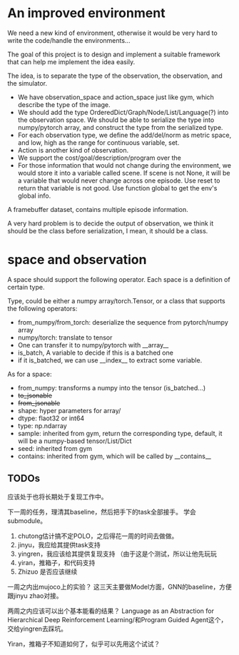 # An improved environment
We need a new kind of environment, otherwise it would be very hard to write the code/handle the environments...

The goal of this project is to design and implement a suitable framework that can help me implement the idea easily.

The idea, is to separate the type of the observation, the observation, and the simulator.

- We have observation_space and action_space just like gym, which describe the type of the image.
- We should add the type OrderedDict/Graph/Node/List/Language(?) into the observation space. We should be able to serialize the type into numpy/pytorch array, and construct the type from the serialized type.
- For each observation type, we define the add/del/norm as metric space, and low, high as the range for continuous variable, set.
- Action is another kind of observation.
- We support the cost/goal/description/program  over the 
- For those information that would not change during the environment, we would store it into a variable called scene. If scene is not None, it will be a variable that would never change across one episode. Use reset to return that variable is not good. Use function global to get the env's global info. 

A framebuffer dataset, contains multiple episode information.

A very hard problem is to decide the output of observation, we think it should be the class before serialization, I mean, it should be a class. 

# space and observation
A space should support the following operator. Each space is a definition of certain type.

Type, could be either a numpy array/torch.Tensor, or a class that supports the following operators:
- from_numpy/from_torch: deserialize the sequence from pytorch/numpy array
- numpy/torch: translate to tensor
- One can transfer it to numpy/pytorch with \_\_array\_\_
- is_batch, A variable to decide if this is a batched one
- if it is_batched, we can use \_\_index\_\_ to extract some variable.

As for a space:
- from_numpy: transforms a numpy into the tensor (is_batched...)
- ~~to_jsonable~~
- ~~from_jsonable~~
- shape: hyper parameters for array/
- dtype: flaot32 or int64
- type: np.ndarray
- sample: inherited from gym, return the corresponding type, default, it will be a numpy-based tensor/List/Dict
- seed: inherited from gym
- contains: inherited from gym, which will be called by \_\_contains\_\_


## TODOs
应该处于也将长期处于复现工作中。

下一周的任务，理清其baseline，然后把手下的task全部接手。
学会submodule。

1. chutong估计搞不定POLO，之后得花一周的时间去做做。
2. jinyu，我应给其提供task支持
3. yingren，我应该给其提供复现支持 （由于这是个测试，所以让他先玩玩
4. yiran，推箱子，和代码支持
5. Zhizuo 是否应该继续

一周之内出mujoco上的实验？
这三天主要做Model方面，GNN的baseline，方便跟jinyu zhao对接。

两周之内应该可以出个基本能看的结果？
Language as an Abstraction for Hierarchical Deep Reinforcement Learning/和Program Guided Agent这个，交给yingren去踩坑。

Yiran，推箱子不知道如何了，似乎可以先用这个试试？

